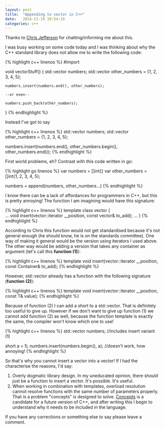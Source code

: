 ```yaml
---
layout: post
title:  "Appending to vector in C++"
date:   2014-11-19 19:54:19
categories: c++
---
```

Thanks to [Chris Jefferson](http://caj.host.cs.st-andrews.ac.uk) for chatting/informing me about this.

I was busy working on some code today and I was thinking about why the C++ standard library does not allow me to write the following code:

{% highlight c++ linenos %}
#import <vector>

void vectorStuff() {
	std::vector<int> numbers;
	std::vector<int> other_numbers = {1, 2, 3, 4, 5};

	numbers.insert(numbers.end(), other_numbers);

	--or even--

	numbers.push_back(other_numbers);
}
{% endhighlight %}

Instead I've got to say

{% highlight c++ linenos %}
std::vector<int> numbers;
std::vector<int> other_numbers = {1, 2, 3, 4, 5};

numbers.insert(numbers.end(), other_numbers.begin(), other_numbers.end());
{% endhighlight %}

First world problems, eh? Contrast with this code written in go:

{% highlight go linenos %} 
var numbers = []int{}
var other_numbers = []int{1, 2, 3, 4, 5};

numbers = append(numbers, other_numbers...)
{% endhighlight %}	

I know there can be a lack of affordances for programmers in C++, but this is pretty annoying! The function I am imagining would have this signature:

{% highlight c++ linenos %}
template<typename T>
class vector<T> {	
	...
	void insert(vector<T>::iterator __position, const vector<int>& to_add);
	...
}
{% endhighlight %}

According to Chris this function would not get standardised because it's not general enough (he should know, he is on the standards committee). One way of making it general would be the version using iterators I used above. The other way would be adding a version that takes any container as argument (let's call this **function (1)**):

{% highlight c++ linenos %}
template<typename Container>
void insert(vector<T>::iterator __position, const Container& to_add);
{% endhighlight %}

However, std::vector already has a function with the following signature (**function (2)**):

{% highlight c++ linenos %}
template<typename Container>
void insert(vector<T>::iterator __position, const T& value);
{% endhighlight %}

Because of function (2) I can add a short to a std::vector<int>. That is definitely too useful to give up. However if we don't want to give up function (1) we cannot add function (2) as well, because the function template is exactly the same, the compiler won't know which one to use!

{% highlight c++ linenos %}
std::vector<int> numbers; //includes insert variant (1)

short a = 5;
numbers.insert(numbers.begin(), a); //doesn't work, how annoying!
{% endhighlight %}

So that's why you cannot insert a vector into a vector! If I had the characterise the reasons, I'd say:

1. Overly dogmatic library design. In my uneducated opinion, there should just be a function to insert a vector. It's possible. It's useful.
2. When working in combination with templates, overload resolution cannot resolve functions with the same number of parameters properly. That is a problem "concepts" is designed to solve. [Concepts](http://en.wikipedia.org/wiki/Concepts_%28C%2B%2B%29) is a candidate for a future version of C++, and after writing this I begin to understand why it needs to be included in the language.

If you have any corrections or something else to say please leave a comment.
